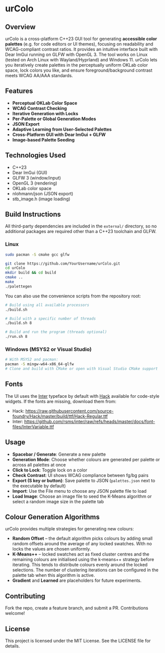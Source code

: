 # urColo

## Overview
urColo is a cross-platform C++23 GUI tool for generating **accessible color palettes** (e.g. for code editors or UI themes), focusing on readability and WCAG-compliant contrast ratios. It provides an intuitive interface built with Dear ImGui running on GLFW with OpenGL 3. The tool works on Linux (tested on Arch Linux with Wayland/Hyprland) and Windows 11. urColo lets you iteratively create palettes in the perceptually uniform OKLab color space, lock colors you like, and ensure foreground/background contrast meets WCAG AA/AAA standards.

## Features
- **Perceptual OKLab Color Space**
- **WCAG Contrast Checking**
- **Iterative Generation with Locks**
- **Per-Palette or Global Generation Modes**
- **JSON Export**
- **Adaptive Learning from User-Selected Palettes**
- **Cross-Platform GUI with Dear ImGui + GLFW**
- **Image-based Palette Seeding**

## Technologies Used
- C++23
- Dear ImGui (GUI)
- GLFW 3 (window/input)
- OpenGL 3 (rendering)
- OKLab color space
- nlohmann/json (JSON export)
- stb_image.h (image loading)

## Build Instructions

All third-party dependencies are included in the `external/` directory, so no
additional packages are required other than a C++23 toolchain and GLFW.

### Linux
```bash
sudo pacman -S cmake gcc glfw

git clone https://github.com/YourUsername/urColo.git
cd urColo
mkdir build && cd build
cmake ..
make
./palettegen
```

You can also use the convenience scripts from the repository root:

```bash
# Build using all available processors
./build.sh

# Build with a specific number of threads
./build.sh 8

# Build and run the program (threads optional)
./run.sh 8
```

### Windows (MSYS2 or Visual Studio)
```bash
# With MSYS2 and pacman:
pacman -S mingw-w64-x86_64-glfw
# Clone and build with CMake or open with Visual Studio CMake support
```

## Fonts
The UI uses the [Inter](https://fonts.google.com/specimen/Inter) typeface by
default with [Hack](https://sourcefoundry.org/hack/) available for code-style
widgets. If the fonts are missing, download them from:
- Hack: <https://raw.githubusercontent.com/source-foundry/Hack/master/build/ttf/Hack-Regular.ttf>
- Inter: <https://github.com/rsms/inter/raw/refs/heads/master/docs/font-files/InterVariable.ttf> 

## Usage
- **Spacebar / Generate**: Generate a new palette
- **Generation Mode**: Choose whether colours are generated per palette or
  across all palettes at once
- **Click to Lock**: Toggle lock on a color
- **Check Contrast**: UI shows WCAG compliance between fg/bg pairs
- **Export (S key or button)**: Save palette to JSON (`palettes.json` next to the executable by default)
- **Import**: Use the File menu to choose any JSON palette file to load
- **Load Image**: Choose an image file to seed the K-Means algorithm or select
  a random image size in the palette tab

## Colour Generation Algorithms
urColo provides multiple strategies for generating new colours:

- **Random Offset** – the default algorithm picks colours by adding small
  random offsets around the average of any locked swatches. With no locks the
  values are chosen uniformly.
- **K-Means++** – locked swatches act as fixed cluster centres and the
  remaining colours are initialised using the k‑means++ strategy before
  iterating. This tends to distribute colours evenly around the locked
  selections. The number of clustering iterations can be configured in the
  palette tab when this algorithm is active.
- **Gradient** and **Learned** are placeholders for future experiments.

## Contributing
Fork the repo, create a feature branch, and submit a PR. Contributions welcome!

## License
This project is licensed under the MIT License. See the LICENSE file for details.
